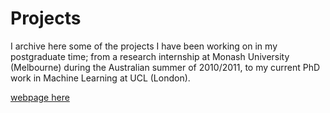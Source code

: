 # Projects

I archive here some of the projects I have been working on in my postgraduate time; from a research internship at Monash University (Melbourne) 
during the Australian summer of 2010/2011, to my current PhD work in Machine Learning at UCL (London).

[webpage here](https://thomas-tanay.github.io/)